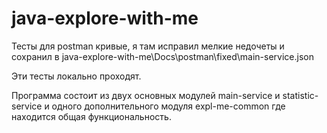 # java-explore-with-me

Тесты для postman кривые, я там исправил мелкие недочеты
и сохранил в java-explore-with-me\Docs\postman\fixed\main-service.json

Эти тесты локально проходят.

Программа состоит из двух основных модулей main-service и statistic-service
и одного дополнительного модуля expl-me-common где находится общая функциональность.


